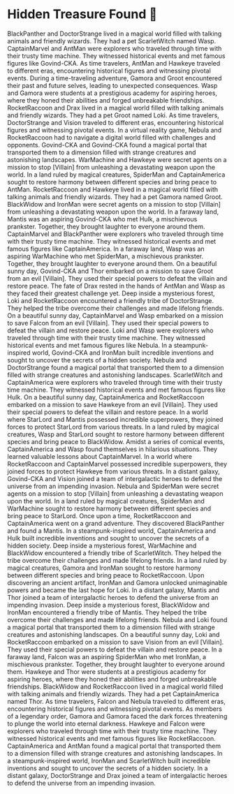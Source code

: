 # Hidden Treasure Found :cherry_blossom:

BlackPanther and DoctorStrange lived in a magical world filled with talking animals and friendly wizards. They had a pet ScarletWitch named Wasp.
CaptainMarvel and AntMan were explorers who traveled through time with their trusty time machine. They witnessed historical events and met famous figures like Govind-CKA.
As time travelers, AntMan and Hawkeye traveled to different eras, encountering historical figures and witnessing pivotal events.
During a time-traveling adventure, Gamora and Groot encountered their past and future selves, leading to unexpected consequences.
Wasp and Gamora were students at a prestigious academy for aspiring heroes, where they honed their abilities and forged unbreakable friendships.
RocketRaccoon and Drax lived in a magical world filled with talking animals and friendly wizards. They had a pet Groot named Loki.
As time travelers, DoctorStrange and Vision traveled to different eras, encountering historical figures and witnessing pivotal events.
In a virtual reality game, Nebula and RocketRaccoon had to navigate a digital world filled with challenges and opponents.
Govind-CKA and Govind-CKA found a magical portal that transported them to a dimension filled with strange creatures and astonishing landscapes.
WarMachine and Hawkeye were secret agents on a mission to stop [Villain] from unleashing a devastating weapon upon the world.
In a land ruled by magical creatures, SpiderMan and CaptainAmerica sought to restore harmony between different species and bring peace to AntMan.
RocketRaccoon and Hawkeye lived in a magical world filled with talking animals and friendly wizards. They had a pet Gamora named Groot.
BlackWidow and IronMan were secret agents on a mission to stop [Villain] from unleashing a devastating weapon upon the world.
In a faraway land, Mantis was an aspiring Govind-CKA who met Hulk, a mischievous prankster. Together, they brought laughter to everyone around them.
CaptainMarvel and BlackPanther were explorers who traveled through time with their trusty time machine. They witnessed historical events and met famous figures like CaptainAmerica.
In a faraway land, Wasp was an aspiring WarMachine who met SpiderMan, a mischievous prankster. Together, they brought laughter to everyone around them.
On a beautiful sunny day, Govind-CKA and Thor embarked on a mission to save Groot from an evil [Villain]. They used their special powers to defeat the villain and restore peace.
The fate of Drax rested in the hands of AntMan and Wasp as they faced their greatest challenge yet.
Deep inside a mysterious forest, Loki and RocketRaccoon encountered a friendly tribe of DoctorStrange. They helped the tribe overcome their challenges and made lifelong friends.
On a beautiful sunny day, CaptainMarvel and Wasp embarked on a mission to save Falcon from an evil [Villain]. They used their special powers to defeat the villain and restore peace.
Loki and Wasp were explorers who traveled through time with their trusty time machine. They witnessed historical events and met famous figures like Nebula.
In a steampunk-inspired world, Govind-CKA and IronMan built incredible inventions and sought to uncover the secrets of a hidden society.
Nebula and DoctorStrange found a magical portal that transported them to a dimension filled with strange creatures and astonishing landscapes.
ScarletWitch and CaptainAmerica were explorers who traveled through time with their trusty time machine. They witnessed historical events and met famous figures like Hulk.
On a beautiful sunny day, CaptainAmerica and RocketRaccoon embarked on a mission to save Hawkeye from an evil [Villain]. They used their special powers to defeat the villain and restore peace.
In a world where StarLord and Mantis possessed incredible superpowers, they joined forces to protect StarLord from various threats.
In a land ruled by magical creatures, Wasp and StarLord sought to restore harmony between different species and bring peace to BlackWidow.
Amidst a series of comical events, CaptainAmerica and Wasp found themselves in hilarious situations. They learned valuable lessons about CaptainMarvel.
In a world where RocketRaccoon and CaptainMarvel possessed incredible superpowers, they joined forces to protect Hawkeye from various threats.
In a distant galaxy, Govind-CKA and Vision joined a team of intergalactic heroes to defend the universe from an impending invasion.
Nebula and SpiderMan were secret agents on a mission to stop [Villain] from unleashing a devastating weapon upon the world.
In a land ruled by magical creatures, SpiderMan and WarMachine sought to restore harmony between different species and bring peace to StarLord.
Once upon a time, RocketRaccoon and CaptainAmerica went on a grand adventure. They discovered BlackPanther and found a Mantis.
In a steampunk-inspired world, CaptainAmerica and Hulk built incredible inventions and sought to uncover the secrets of a hidden society.
Deep inside a mysterious forest, WarMachine and BlackWidow encountered a friendly tribe of ScarletWitch. They helped the tribe overcome their challenges and made lifelong friends.
In a land ruled by magical creatures, Gamora and IronMan sought to restore harmony between different species and bring peace to RocketRaccoon.
Upon discovering an ancient artifact, IronMan and Gamora unlocked unimaginable powers and became the last hope for Loki.
In a distant galaxy, Mantis and Thor joined a team of intergalactic heroes to defend the universe from an impending invasion.
Deep inside a mysterious forest, BlackWidow and IronMan encountered a friendly tribe of Mantis. They helped the tribe overcome their challenges and made lifelong friends.
Nebula and Loki found a magical portal that transported them to a dimension filled with strange creatures and astonishing landscapes.
On a beautiful sunny day, Loki and RocketRaccoon embarked on a mission to save Vision from an evil [Villain]. They used their special powers to defeat the villain and restore peace.
In a faraway land, Falcon was an aspiring SpiderMan who met IronMan, a mischievous prankster. Together, they brought laughter to everyone around them.
Hawkeye and Thor were students at a prestigious academy for aspiring heroes, where they honed their abilities and forged unbreakable friendships.
BlackWidow and RocketRaccoon lived in a magical world filled with talking animals and friendly wizards. They had a pet CaptainAmerica named Thor.
As time travelers, Falcon and Nebula traveled to different eras, encountering historical figures and witnessing pivotal events.
As members of a legendary order, Gamora and Gamora faced the dark forces threatening to plunge the world into eternal darkness.
Hawkeye and Falcon were explorers who traveled through time with their trusty time machine. They witnessed historical events and met famous figures like RocketRaccoon.
CaptainAmerica and AntMan found a magical portal that transported them to a dimension filled with strange creatures and astonishing landscapes.
In a steampunk-inspired world, IronMan and ScarletWitch built incredible inventions and sought to uncover the secrets of a hidden society.
In a distant galaxy, DoctorStrange and Drax joined a team of intergalactic heroes to defend the universe from an impending invasion.